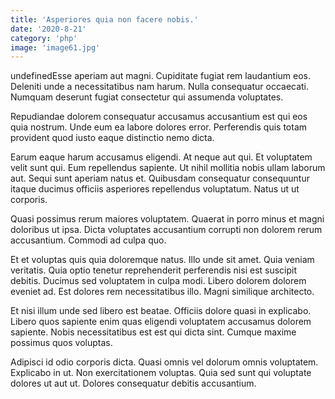 ```yaml
---
title: 'Asperiores quia non facere nobis.'
date: '2020-8-21'
category: 'php'
image: 'image61.jpg'
---
```


undefinedEsse aperiam aut magni. Cupiditate fugiat rem laudantium eos. Deleniti unde a necessitatibus nam harum. Nulla consequatur occaecati. Numquam deserunt fugiat consectetur qui assumenda voluptates.
 Repudiandae dolorem consequatur accusamus accusantium est qui eos quia nostrum. Unde eum ea labore dolores error. Perferendis quis totam provident quod iusto eaque distinctio nemo dicta.
 Earum eaque harum accusamus eligendi. At neque aut qui. Et voluptatem velit sunt qui.
Eum repellendus sapiente. Ut nihil mollitia nobis ullam laborum aut. Sequi sunt aperiam natus et. Quibusdam consequatur consequuntur itaque ducimus officiis asperiores repellendus voluptatum. Natus ut ut corporis.
 Quasi possimus rerum maiores voluptatem. Quaerat in porro minus et magni doloribus ut ipsa. Dicta voluptates accusantium corrupti non dolorem rerum accusantium. Commodi ad culpa quo.
 Et et voluptas quis quia doloremque natus. Illo unde sit amet. Quia veniam veritatis. Quia optio tenetur reprehenderit perferendis nisi est suscipit debitis. Ducimus sed voluptatem in culpa modi.
Libero dolorem dolorem eveniet ad. Est dolores rem necessitatibus illo. Magni similique architecto.
 Et nisi illum unde sed libero est beatae. Officiis dolore quasi in explicabo. Libero quos sapiente enim quas eligendi voluptatem accusamus dolorem sapiente. Nobis necessitatibus est est qui dicta sint. Cumque maxime possimus quos voluptas.
 Adipisci id odio corporis dicta. Quasi omnis vel dolorum omnis voluptatem. Explicabo in ut. Non exercitationem voluptas. Quia sed sunt qui voluptate dolores ut aut ut. Dolores consequatur debitis accusantium.

